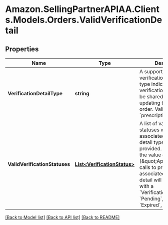 # Amazon.SellingPartnerAPIAA.Clients.Models.Orders.ValidVerificationDetail
## Properties

Name | Type | Description | Notes
------------ | ------------- | ------------- | -------------
**VerificationDetailType** | **string** | A supported type of verification detail. The type indicates which verification detail could be shared while updating the regulated order. Valid value: &#x60;prescriptionDetail&#x60;. | 
**ValidVerificationStatuses** | [**List&lt;VerificationStatus&gt;**](VerificationStatus.md) | A list of valid verification statuses where the associated verification detail type may be provided. For example, if the value of this field is [\&quot;Approved\&quot;], calls to provide the associated verification detail will fail for orders with a &#x60;VerificationStatus&#x60; of &#x60;Pending&#x60;, &#x60;Rejected&#x60;, &#x60;Expired&#x60;, or &#x60;Cancelled&#x60;. | 

[[Back to Model list]](../README.md#documentation-for-models) [[Back to API list]](../README.md#documentation-for-api-endpoints) [[Back to README]](../README.md)

